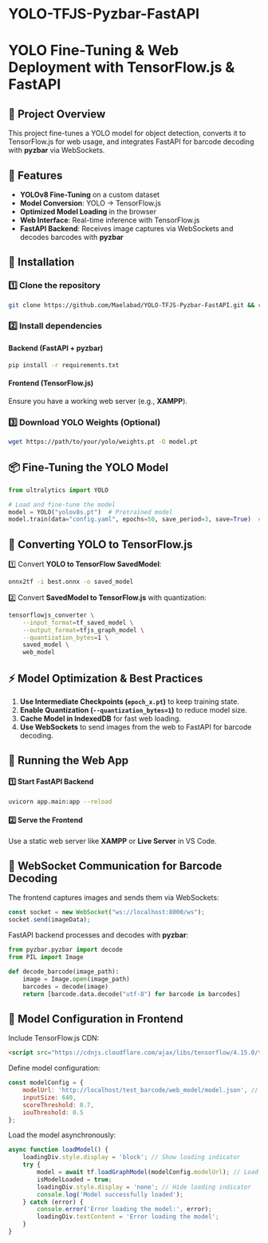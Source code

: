 # YOLO-TFJS-Pyzbar-FastAPI

# YOLO Fine-Tuning & Web Deployment with TensorFlow.js & FastAPI

## 📌 Project Overview

This project fine-tunes a YOLO model for object detection, converts it to TensorFlow.js for web usage, and integrates FastAPI for barcode decoding with **pyzbar** via WebSockets.

## 🚀 Features

- **YOLOv8 Fine-Tuning** on a custom dataset
- **Model Conversion**: YOLO → TensorFlow.js
- **Optimized Model Loading** in the browser
- **Web Interface**: Real-time inference with TensorFlow.js
- **FastAPI Backend**: Receives image captures via WebSockets and decodes barcodes with **pyzbar**

## 🔧 Installation

### 1️⃣ Clone the repository

```bash
git clone https://github.com/Maelabad/YOLO-TFJS-Pyzbar-FastAPI.git && cd YOLO-TFJS-Pyzbar-FastAPI
```

### 2️⃣ Install dependencies

#### Backend (FastAPI + pyzbar)

```bash
pip install -r requirements.txt
```

#### Frontend (TensorFlow.js)

Ensure you have a working web server (e.g., **XAMPP**).

### 3️⃣ Download YOLO Weights (Optional)

```bash
wget https://path/to/your/yolo/weights.pt -O model.pt
```

## 📦 Fine-Tuning the YOLO Model

```python
from ultralytics import YOLO

# Load and fine-tune the model
model = YOLO("yolov8s.pt")  # Pretrained model
model.train(data="config.yaml", epochs=50, save_period=3, save=True)  # Save every 3 epochs
```

## 🔄 Converting YOLO to TensorFlow.js

1️⃣ Convert **YOLO to TensorFlow SavedModel**:

```bash
onnx2tf -i best.onnx -o saved_model
```

2️⃣ Convert **SavedModel to TensorFlow.js** with quantization:

```bash
tensorflowjs_converter \
    --input_format=tf_saved_model \
    --output_format=tfjs_graph_model \
    --quantization_bytes=1 \
    saved_model \
    web_model
```

## ⚡ Model Optimization & Best Practices

1. **Use Intermediate Checkpoints (`epoch_x.pt`)** to keep training state.
2. **Enable Quantization (`--quantization_bytes=1`)** to reduce model size.
3. **Cache Model in IndexedDB** for fast web loading.
4. **Use WebSockets** to send images from the web to FastAPI for barcode decoding.

## 🚀 Running the Web App

#### 1️⃣ Start FastAPI Backend

```bash
uvicorn app.main:app --reload
```

#### 2️⃣ Serve the Frontend

Use a static web server like **XAMPP** or **Live Server** in VS Code.

## 📡 WebSocket Communication for Barcode Decoding

The frontend captures images and sends them via WebSockets:

```js
const socket = new WebSocket("ws://localhost:8000/ws");
socket.send(imageData);
```

FastAPI backend processes and decodes with **pyzbar**:

```python
from pyzbar.pyzbar import decode
from PIL import Image

def decode_barcode(image_path):
    image = Image.open(image_path)
    barcodes = decode(image)
    return [barcode.data.decode("utf-8") for barcode in barcodes]
```

## 📜 Model Configuration in Frontend

Include TensorFlow.js CDN:
```html
<script src="https://cdnjs.cloudflare.com/ajax/libs/tensorflow/4.15.0/tf.min.js"></script>
```

Define model configuration:
```js
const modelConfig = {
    modelUrl: 'http://localhost/test_barcode/web_model/model.json', // Path to the trained model
    inputSize: 640,
    scoreThreshold: 0.7,
    iouThreshold: 0.5
};
```

Load the model asynchronously:
```js
async function loadModel() {
    loadingDiv.style.display = 'block'; // Show loading indicator
    try {
        model = await tf.loadGraphModel(modelConfig.modelUrl); // Load the model from the defined URL
        isModelLoaded = true;
        loadingDiv.style.display = 'none'; // Hide loading indicator
        console.log('Model successfully loaded');
    } catch (error) {
        console.error('Error loading the model:', error);
        loadingDiv.textContent = 'Error loading the model';
    }
}
```



